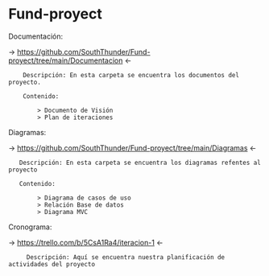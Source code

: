 # Fund-proyect

Documentación: 
    
   -> https://github.com/SouthThunder/Fund-proyect/tree/main/Documentacion <-
   
        Descripción: En esta carpeta se encuentra los documentos del proyecto.
        
        Contenido:
            
            > Documento de Visión
            > Plan de iteraciones
        
        
Diagramas:
    
   -> https://github.com/SouthThunder/Fund-proyect/tree/main/Diagramas <-
   
       Descripción: En esta carpeta se encuentra los diagramas refentes al proyecto
       
       Contenido:
            
            > Diagrama de casos de uso
            > Relación Base de datos
            > Diagrama MVC

        

Cronograma:

   -> https://trello.com/b/5CsA1Ra4/iteracion-1 <-
   
         Descripción: Aquí se encuentra nuestra planificación de actividades del proyecto
      


